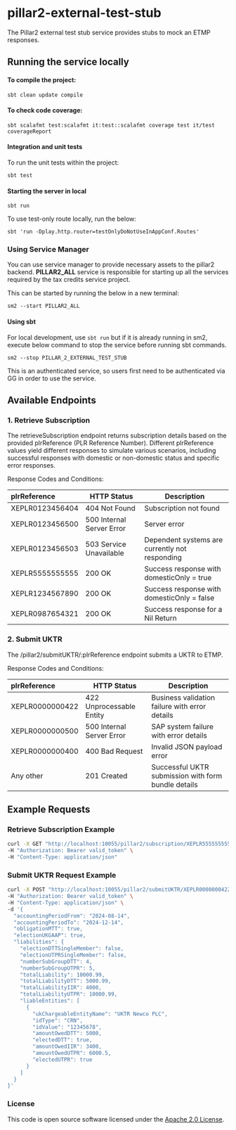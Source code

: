 # pillar2-external-test-stub

The Pillar2 external test stub service provides stubs to mock an ETMP responses.

## Running the service locally

#### To compile the project:

`sbt clean update compile`

#### To check code coverage:

`sbt scalafmt test:scalafmt it:test::scalafmt coverage test it/test coverageReport`

#### Integration and unit tests

To run the unit tests within the project:

`sbt test`

#### Starting the server in local

`sbt run`

To use test-only route locally, run the below:

`sbt 'run -Dplay.http.router=testOnlyDoNotUseInAppConf.Routes'`

### Using Service Manager

You can use service manager to provide necessary assets to the pillar2 backend.
**PILLAR2_ALL** service is responsible for starting up all the services required by the tax credits service project.

This can be started by running the below in a new terminal:

    sm2 --start PILLAR2_ALL

#### Using sbt

For local development, use `sbt run` but if it is already running in sm2, execute below command to stop the
service before running sbt commands.

    sm2 --stop PILLAR_2_EXTERNAL_TEST_STUB

This is an authenticated service, so users first need to be authenticated via GG in order to use the service.

## Available Endpoints

### 1. Retrieve Subscription

The retrieveSubscription endpoint returns subscription 
details based on the provided plrReference (PLR 
Reference Number). Different plrReference values yield 
different responses to simulate various scenarios, 
including successful responses with domestic or 
non-domestic status and specific error responses.

Response Codes and Conditions:

| plrReference                 | HTTP Status               | Description                                                                    |
|:-----------------------------|---------------------------|--------------------------------------------------------------------------------|
| XEPLR0123456404              | 404 Not Found             | Subscription not found                                                         |
| XEPLR0123456500              | 500 Internal Server Error | Server error                                                                  |
| XEPLR0123456503              | 503 Service Unavailable   | Dependent systems are currently not responding                                |
| XEPLR5555555555              | 200 OK                    | Success response with domesticOnly = true                                     |
| XEPLR1234567890              | 200 OK                    | Success response with domesticOnly = false                                    |
| XEPLR0987654321              | 200 OK                    | Success response for a Nil Return                                             |

### 2. Submit UKTR

The /pillar2/submitUKTR/:plrReference endpoint submits a UKTR to ETMP.

Response Codes and Conditions:

| plrReference      | HTTP Status               | Description                                                 |
|:-----------------|---------------------------|-------------------------------------------------------------|
| XEPLR0000000422  | 422 Unprocessable Entity | Business validation failure with error details               |
| XEPLR0000000500  | 500 Internal Server Error| SAP system failure with error details                       |
| XEPLR0000000400  | 400 Bad Request         | Invalid JSON payload error                                   |
| Any other        | 201 Created             | Successful UKTR submission with form bundle details          |

## Example Requests

### Retrieve Subscription Example
```bash
curl -X GET "http://localhost:10055/pillar2/subscription/XEPLR5555555555" \
-H "Authorization: Bearer valid_token" \
-H "Content-Type: application/json"
```

### Submit UKTR Request Example
```bash
curl -X POST "http://localhost:10055/pillar2/submitUKTR/XEPLR0000000422" \
-H "Authorization: Bearer valid_token" \
-H "Content-Type: application/json" \
-d '{
  "accountingPeriodFrom": "2024-08-14",
  "accountingPeriodTo": "2024-12-14",
  "obligationMTT": true,
  "electionUKGAAP": true,
  "liabilities": {
    "electionDTTSingleMember": false,
    "electionUTPRSingleMember": false,
    "numberSubGroupDTT": 4,
    "numberSubGroupUTPR": 5,
    "totalLiability": 10000.99,
    "totalLiabilityDTT": 5000.99,
    "totalLiabilityIIR": 4000,
    "totalLiabilityUTPR": 10000.99,
    "liableEntities": [
      {
        "ukChargeableEntityName": "UKTR Newco PLC",
        "idType": "CRN",
        "idValue": "12345678",
        "amountOwedDTT": 5000,
        "electedDTT": true,
        "amountOwedIIR": 3400,
        "amountOwedUTPR": 6000.5,
        "electedUTPR": true
      }
    ]
  }
}'
```

### License

This code is open source software licensed under the [Apache 2.0 License](http://www.apache.org/licenses/LICENSE-2.0.html).